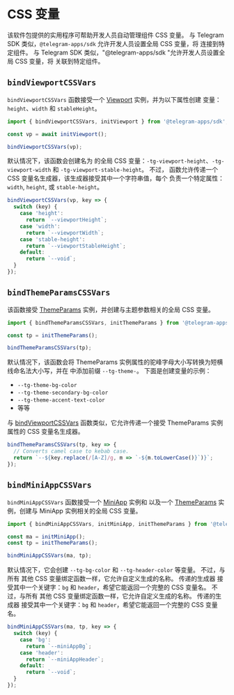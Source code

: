 # CSS 变量

该软件包提供的实用程序可帮助开发人员自动管理组件 CSS 变量。
与 Telegram SDK 类似，`@telegram-apps/sdk` 允许开发人员设置全局 CSS 变量，将
连接到特定组件。
与 Telegram SDK 类似，"@telegram-apps/sdk "允许开发人员设置全局 CSS 变量，将
关联到特定组件。

## `bindViewportCSSVars`

`bindViewportCSSVars` 函数接受一个 [Viewport](components/viewport.md) 实例，并为以下属性创建
变量：`height`、`width` 和 `stableHeight`。

```ts
import { bindViewportCSSVars, initViewport } from '@telegram-apps/sdk';

const vp = await initViewport();

bindViewportCSSVars(vp);
```

默认情况下，该函数会创建名为
的全局 CSS 变量：`-tg-viewport-height`、`-tg-viewport-width` 和 `-tg-viewport-stable-height`。  不过，
函数允许传递一个 CSS 变量名生成器，该生成器接受其中一个字符串值，每个
负责一个特定属性：`width`, `height`, 或 `stable-height`。

```ts
bindViewportCSSVars(vp, key => {
  switch (key) {
    case 'height':
      return `--viewportHeight`;
    case 'width':
      return `--viewportWidth`;
    case 'stable-height':
      return `--viewportStableHeight`;
    default:
      return `--void`;
  }
});
```

## `bindThemeParamsCSSVars`

该函数接受 [ThemeParams](components/theme-params.md) 实例，并创建与主题参数相关的全局 CSS
变量。

```ts
import { bindThemeParamsCSSVars, initThemeParams } from '@telegram-apps/sdk';

const tp = initThemeParams();

bindThemeParamsCSSVars(tp);
```

默认情况下，该函数会将 ThemeParams 实例属性的驼峰字母大小写转换为短横线命名法大小写，并在
中添加前缀 `--tg-theme-`。  下面是创建变量的示例：

- `--tg-theme-bg-color`
- `--tg-theme-secondary-bg-color`
- `--tg-theme-accent-text-color`
- 等等

与 [bindViewportCSSVars](#bindViewportCSSVars) 函数类似，它允许传递一个接受 ThemeParams 实例属性的 CSS
变量名生成器。

```ts
bindThemeParamsCSSVars(tp, key => {
  // Converts camel case to kebab case.
  return `--${key.replace(/[A-Z]/g, m => `-${m.toLowerCase()}`)}`;
});
```

## `bindMiniAppCSSVars`

`bindMiniAppCSSVars` 函数接受一个 [MiniApp](components/mini-app.md) 实例和
以及一个 [ThemeParams](components/theme-params.md) 实例，创建与
MiniApp 实例相关的全局 CSS 变量。

```ts
import { bindMiniAppCSSVars, initMiniApp, initThemeParams } from '@telegram-apps/sdk';

const ma = initMiniApp();
const tp = initThemeParams();

bindMiniAppCSSVars(ma, tp);
```

默认情况下，它会创建 `--tg-bg-color` 和 `--tg-header-color` 等变量。 不过，与所有
其他 CSS 变量绑定函数一样，它允许自定义生成的名称。 传递的生成器
接受其中一个关键字：`bg` 和 `header`，希望它能返回一个完整的 CSS 变量名。 不过，与所有
其他 CSS 变量绑定函数一样，它允许自定义生成的名称。 传递的生成器
接受其中一个关键字：`bg` 和 `header`，希望它能返回一个完整的 CSS 变量名。

```ts
bindMiniAppCSSVars(ma, tp, key => {
  switch (key) {
    case 'bg':
      return `--miniAppBg`;
    case 'header':
      return `--miniAppHeader`;
    default:
      return `--void`;
  }
});
```
